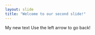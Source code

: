 ```yaml
---
layout: slide
title: "Welcome to our second slide!"
---
```

My new text
Use the left arrow to go back!
